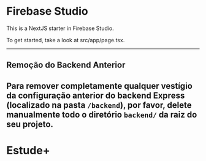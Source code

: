 # Firebase Studio

This is a NextJS starter in Firebase Studio.

To get started, take a look at src/app/page.tsx.

---
## Remoção do Backend Anterior

Para remover completamente qualquer vestígio da configuração anterior do backend Express (localizado na pasta `/backend`), por favor, delete manualmente todo o diretório `backend/` da raiz do seu projeto.
---

# Estude+

